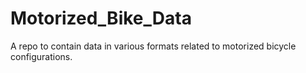 # Motorized_Bike_Data
A repo to contain data in various formats related to motorized bicycle configurations.
